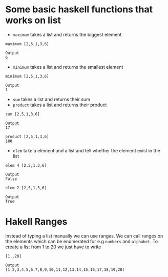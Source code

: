 Some basic haskell functions that works on list 
===

* `maximum` takes a list and returns the biggest element
```
maximum [2,5,1,3,6]

Output
6
```

* `minimum` takes a list and returns the smallest element
```
minimum [2,5,1,3,6]

Output
1
```

* `sum` takes a list and returns their sum
* `product` takes a list and returns their product

```
sum [2,5,1,3,6]

Output
17

product [2,5,1,3,6]
180
```

* `elem` take a element and a list and tell whether the element exist in the list
```
elem 4 [2,5,1,3,6]

Output
False

elem 2 [2,5,1,3,6]

Output
True
```

Hakell Ranges
===

Instead of typing a list manually we can use ranges. We can call ranges on the elements which can be enumerated for e.g `numbers` and `alphabet`. To create a list from 1 to 20 we just have to write
```
[1..20]

Output
[1,2,3,4,5,6,7,8,9,10,11,12,13,14,15,16,17,18,19,20]
```